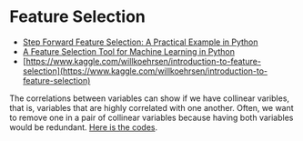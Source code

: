 # Feature Selection

* [Step Forward Feature Selection: A Practical Example in Python](https://www.kdnuggets.com/2018/06/step-forward-feature-selection-python.html)
* [A Feature Selection Tool for Machine Learning in Python](https://towardsdatascience.com/a-feature-selection-tool-for-machine-learning-in-python-b64dd23710f0)
* [https://www.kaggle.com/willkoehrsen/introduction-to-feature-selection](https://www.kaggle.com/willkoehrsen/introduction-to-feature-selection)



The correlations between variables can show if we have collinear varibles, that is, variables that are highly correlated with one another. Often, we want to remove one in a pair of collinear variables because having both variables would be redundant. [Here is the codes](https://www.kaggle.com/willkoehrsen/introduction-to-manual-feature-engineering#Collinear-Variables).

